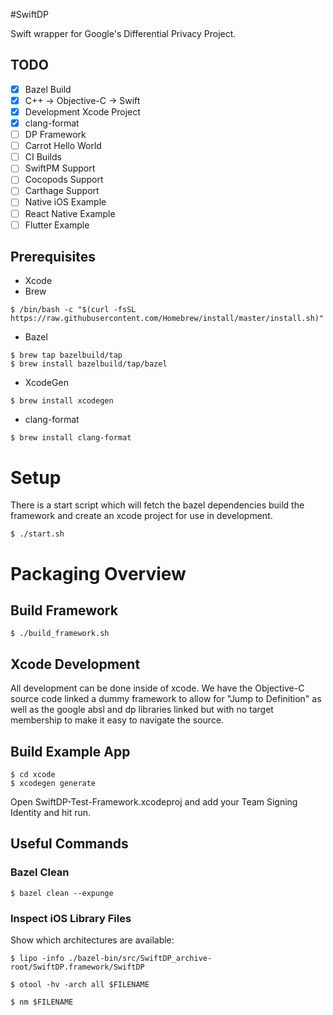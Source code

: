 #SwiftDP

Swift wrapper for Google's Differential Privacy Project.

## TODO

- [x] Bazel Build
- [x] C++ -> Objective-C -> Swift
- [x] Development Xcode Project
- [x] clang-format
- [ ] DP Framework
- [ ] Carrot Hello World
- [ ] CI Builds
- [ ] SwiftPM Support
- [ ] Cocopods Support
- [ ] Carthage Support
- [ ] Native iOS Example
- [ ] React Native Example
- [ ] Flutter Example

## Prerequisites

- Xcode
- Brew

```
$ /bin/bash -c "$(curl -fsSL https://raw.githubusercontent.com/Homebrew/install/master/install.sh)"
```

- Bazel

```
$ brew tap bazelbuild/tap
$ brew install bazelbuild/tap/bazel
```

- XcodeGen

```
$ brew install xcodegen
```

- clang-format

```
$ brew install clang-format
```

# Setup

There is a start script which will fetch the bazel dependencies build the framework and
create an xcode project for use in development.

```
$ ./start.sh
```

# Packaging Overview

## Build Framework

```
$ ./build_framework.sh
```

## Xcode Development

All development can be done inside of xcode. We have the Objective-C source code linked a dummy framework to allow for "Jump to Definition" as well as the google absl and dp libraries linked but with no target membership to make it easy to navigate the source.

## Build Example App

```
$ cd xcode
$ xcodegen generate
```

Open SwiftDP-Test-Framework.xcodeproj and add your Team Signing Identity and hit run.

## Useful Commands

### Bazel Clean

```
$ bazel clean --expunge
```

### Inspect iOS Library Files

Show which architectures are available:

```
$ lipo -info ./bazel-bin/src/SwiftDP_archive-root/SwiftDP.framework/SwiftDP
```

```
$ otool -hv -arch all $FILENAME
```

```
$ nm $FILENAME
```
